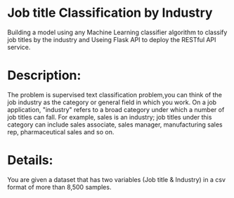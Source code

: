 # Job title Classification by Industry
Building  a  model using any Machine Learning classifier algorithm to classify job titles by the industry and Useing Flask API to deploy the RESTful API service.


# Description:
The problem is supervised text classification problem,you can think of the job industry as the category or general field in which
you work. On a job application, "industry" refers to a broad category under
which a number of job titles can fall. For example, sales is an industry; job
titles under this category can include sales associate, sales manager,
manufacturing sales rep, pharmaceutical sales and so on.

# Details:

You are given a dataset that has two variables (Job title & Industry) in a csv
format of more than 8,500 samples.
